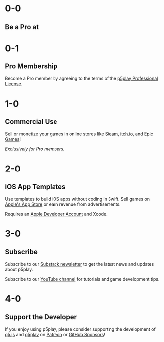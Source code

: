 # 0-0

## Be a Pro at

# 0-1

## Pro Membership

Become a Pro member by agreeing to the terms of the [p5play Professional License](https://github.com/quinton-ashley/p5play-web/blob/main/pro/PRO_LICENSE.md).

# 1-0

## Commercial Use

Sell or monetize your games in online stores like [Steam](https://store.steampowered.com), [itch.io](https://itch.io), and [Epic Games](https://store.epicgames.com)!

_Exclusively for Pro members._

# 2-0

## iOS App Templates

Use templates to build iOS apps without coding in Swift. Sell games on [Apple's App Store](https://www.apple.com/app-store/) or earn revenue from advertisements.

Requires an [Apple Developer Account](https://developer.apple.com/programs/) and Xcode.

# 3-0

## Subscribe

Subscribe to our [Substack newsletter](https://substack.com/@quintonashley) to get the latest news and updates about p5play.

Subscribe to our [YouTube channel](https://www.youtube.com/@q5play-game-dev) for tutorials and game development tips.

# 4-0

## Support the Developer

If you enjoy using p5play, please consider supporting the development of [q5.js](https://q5js.org) and [q5play](https://q5play.org) on [Patreon](https://www.patreon.com/q5play) or [GitHub Sponsors](https://github.com/sponsors/quinton-ashley)!
